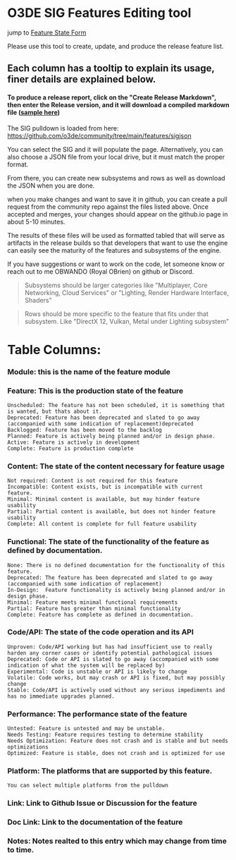 # O3DE SIG Features Editing tool

jump to [Feature State Form](https://o3de.github.io/community/features/form.html)

Please use this tool to create, update, and produce the release feature list.
## Each column has a tooltip to explain its usage, finer details are explained below.

#### To produce a release report, click on the "Create Release Markdown", then enter the Release version, and it will download a compiled markdown file ([sample here](Sample-FeatureMarkdown.md))

The SIG pulldown is loaded from here: https://github.com/o3de/community/tree/main/features/sigjson

You can select the SIG and it will populate the page. Alternatively, you can also choose a JSON file from your local drive, but it must match the proper format.

From there, you can create new subsystems and rows as well as download the JSON when you are done.

when you make changes and want to save it in github, you can create a pull request from the community repo against the files listed above.
Once accepted and merges, your changes should appear on the github.io page in about 5-10 minutes.

The results of these files will be used as formatted tabled that will serve as artifacts in the release builds so that developers that want to use the engine can easily see the maturity of the features and subsystems of the engine.

If you have suggestions or want to work on the code, let someone know or reach out to me OBWANDO (Royal OBrien) on github or Discord.

> Subsystems should be larger categories like "Multiplayer, Core Networking, Cloud Services" or "Lighting, Render Hardware Interface, Shaders"

> Rows should be more specific to the feature that fits under that subsystem. Like "DirectX 12, Vulkan, Metal under Lighting subsystem" 

# Table Columns:

### Module: this is the name of the feature module

### Feature: This is the production state of the feature 
	Unscheduled: The feature has not been scheduled, it is something that is wanted, but thats about it.
	Deprecated: Feature has been deprecated and slated to go away (accompanied with some indication of replacement)deprecated
	Backlogged: Feature has been moved to the backlog
	Planned: Feature is actively being planned and/or in design phase.
	Active: Feature is actively in development
	Complete: Feature is production complete
	
### Content: The state of the content necessary for feature usage
	Not required: Content is not required for this feature
	Incompatible: Content exists, but is incompatible with current feature.
	Minimal: Minimal content is available, but may hinder feature usability
	Partial: Partial content is available, but does not hinder feature usability
	Complete: All content is complete for full feature usability
	
### Functional: The state of the functionality of the feature as defined by documentation.
	None: There is no defined documentation for the functionality of this feature.
	Deprecated: The feature has been deprecated and slated to go away (accompanied with some indication of replacement)
	In-Design:  Feature functionality is actively being planned and/or in design phase.
	Minimal: Feature meets minimal functional requirements
	Partial: Feature has greater than minimal functionality
	Complete: Feature has complete as defined in documentation.
	
### Code/API: The state of the code operation and its API
	Unproven: Code/API working but has had insufficient use to really harden any corner cases or identify potential pathological issues
	Deprecated: Code or API is slated to go away (accompanied with some indication of what the system will be replaced by)
	Experimental: Code is unstable or API is likely to change
	Volatile: Code works, but may crash or API is fixed, but may possibly change
	Stable: Code/API is actively used without any serious impediments and has no immediate upgrades planned.

### Performance: The performance state of the feature
	Untested: Feature is untested and may be unstable.
	Needs Testing: Feature requires testing to determine stability
	Needs Optimization: Feature does not crash and is stable and but needs optimizations
	Optimized: Feature is stable, does not crash and is optimized for use

### Platform: The platforms that are supported by this feature. 
	You can select multiple platforms from the pulldown
	
### Link: Link to Github Issue or Discussion for the feature

### Doc Link: Link to the documentation of the feature

### Notes: Notes realted to this entry which may change from time to time.


 
